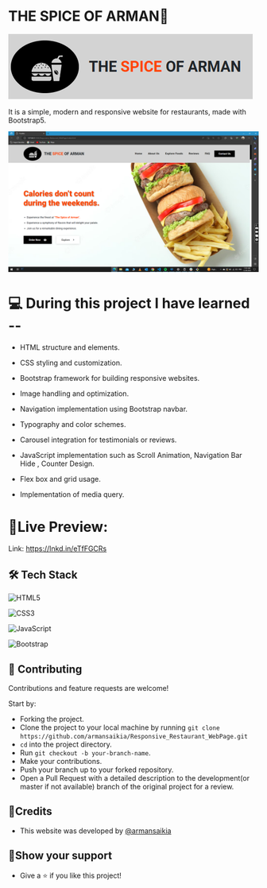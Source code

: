 # THE SPICE OF ARMAN🍔

 ![Logo screenshot](./Images/logo.png)



 It is a simple, modern and responsive website for restaurants, made with Bootstrap5.

![Application screenshot](./Images/Screenshot.png)



# 💻 During this project I have learned --

- HTML structure and elements.

- CSS styling and customization.

- Bootstrap framework for building responsive websites.

- Image handling and optimization.

- Navigation implementation using Bootstrap navbar.

- Typography and color schemes.

- Carousel integration for testimonials or reviews.

- JavaScript implementation such as Scroll Animation, Navigation Bar Hide , Counter Design.

- Flex box and grid usage.

- Implementation of media query.


# 🔴Live Preview:

Link: https://lnkd.in/eTfFGCRs


## 🛠️ Tech Stack
![HTML5](https://img.shields.io/badge/html5-%23E34F26.svg?style=for-the-badge&logo=html5&logoColor=white) 

![CSS3](https://img.shields.io/badge/css3-%231572B6.svg?style=for-the-badge&logo=css3&logoColor=white) 

![JavaScript](https://img.shields.io/badge/javascript-%23323330.svg?style=for-the-badge&logo=javascript&logoColor=%23F7DF1E) 

![Bootstrap](https://img.shields.io/badge/bootstrap-%238511FA.svg?style=for-the-badge&logo=bootstrap&logoColor=white)


## 🤝 Contributing

 Contributions and feature requests are welcome!

  Start by:

- Forking the project.
- Clone the project to your local machine by running `git clone https://github.com/armansaikia/Responsive_Restaurant_WebPage.git`
- `cd` into the project directory.
- Run `git checkout -b your-branch-name`.
- Make your contributions.
- Push your branch up to your forked repository.
- Open a Pull Request with a detailed description to the development(or master if not available) branch of the original project for a review.


## 🔻Credits
- This website was developed by [@armansaikia](https://github.com/armansaikia)


## 🔻Show your support

- Give a ⭐️ if you like this project!
